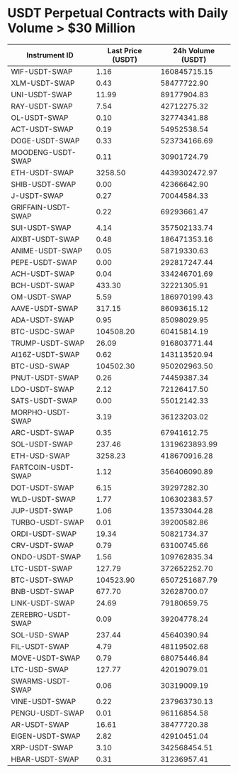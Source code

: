 # USDT Perpetual Contracts with Daily Volume > $30 Million

| Instrument ID | Last Price (USDT) | 24h Volume (USDT) |
|---------------|-------------------|-------------------|
| WIF-USDT-SWAP | 1.16 | 160845715.15 |
| XLM-USDT-SWAP | 0.43 | 58477722.90 |
| UNI-USDT-SWAP | 11.99 | 89177904.83 |
| RAY-USDT-SWAP | 7.54 | 42712275.32 |
| OL-USDT-SWAP | 0.10 | 32774341.88 |
| ACT-USDT-SWAP | 0.19 | 54952538.54 |
| DOGE-USDT-SWAP | 0.33 | 523734166.69 |
| MOODENG-USDT-SWAP | 0.11 | 30901724.79 |
| ETH-USDT-SWAP | 3258.50 | 4439302472.97 |
| SHIB-USDT-SWAP | 0.00 | 42366642.90 |
| J-USDT-SWAP | 0.27 | 70044584.33 |
| GRIFFAIN-USDT-SWAP | 0.22 | 69293661.47 |
| SUI-USDT-SWAP | 4.14 | 357502133.74 |
| AIXBT-USDT-SWAP | 0.48 | 186471353.16 |
| ANIME-USDT-SWAP | 0.05 | 58719330.63 |
| PEPE-USDT-SWAP | 0.00 | 292817247.44 |
| ACH-USDT-SWAP | 0.04 | 334246701.69 |
| BCH-USDT-SWAP | 433.30 | 32221305.91 |
| OM-USDT-SWAP | 5.59 | 186970199.43 |
| AAVE-USDT-SWAP | 317.15 | 86093615.12 |
| ADA-USDT-SWAP | 0.95 | 85098029.95 |
| BTC-USDC-SWAP | 104508.20 | 60415814.19 |
| TRUMP-USDT-SWAP | 26.09 | 916803771.44 |
| AI16Z-USDT-SWAP | 0.62 | 143113520.94 |
| BTC-USD-SWAP | 104502.30 | 950202963.50 |
| PNUT-USDT-SWAP | 0.26 | 74459387.34 |
| LDO-USDT-SWAP | 2.12 | 72126417.50 |
| SATS-USDT-SWAP | 0.00 | 55012142.33 |
| MORPHO-USDT-SWAP | 3.19 | 36123203.02 |
| ARC-USDT-SWAP | 0.35 | 67941612.75 |
| SOL-USDT-SWAP | 237.46 | 1319623893.99 |
| ETH-USD-SWAP | 3258.23 | 418670916.28 |
| FARTCOIN-USDT-SWAP | 1.12 | 356406090.89 |
| DOT-USDT-SWAP | 6.15 | 39297282.30 |
| WLD-USDT-SWAP | 1.77 | 106302383.57 |
| JUP-USDT-SWAP | 1.06 | 135733044.28 |
| TURBO-USDT-SWAP | 0.01 | 39200582.86 |
| ORDI-USDT-SWAP | 19.34 | 50821734.37 |
| CRV-USDT-SWAP | 0.79 | 63100745.66 |
| ONDO-USDT-SWAP | 1.56 | 109762835.34 |
| LTC-USDT-SWAP | 127.79 | 372652252.70 |
| BTC-USDT-SWAP | 104523.90 | 6507251687.79 |
| BNB-USDT-SWAP | 677.70 | 32628700.07 |
| LINK-USDT-SWAP | 24.69 | 79180659.75 |
| ZEREBRO-USDT-SWAP | 0.09 | 39204778.24 |
| SOL-USD-SWAP | 237.44 | 45640390.94 |
| FIL-USDT-SWAP | 4.79 | 48119502.68 |
| MOVE-USDT-SWAP | 0.79 | 68075446.84 |
| LTC-USD-SWAP | 127.77 | 42019079.01 |
| SWARMS-USDT-SWAP | 0.06 | 30319009.19 |
| VINE-USDT-SWAP | 0.22 | 237963730.13 |
| PENGU-USDT-SWAP | 0.01 | 96116854.58 |
| AR-USDT-SWAP | 16.61 | 38477720.38 |
| EIGEN-USDT-SWAP | 2.82 | 42910451.04 |
| XRP-USDT-SWAP | 3.10 | 342568454.51 |
| HBAR-USDT-SWAP | 0.31 | 31236957.41 |
